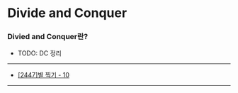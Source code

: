 # Divide and Conquer

### Divied and Conquer란?

  - TODO: DC 정리

---

  - [[2447]별 찍기 - 10](https://github.com/firemancha/Algorithm/tree/main/Baekjoon/DivideConquer/%5B2447%5D%EB%B3%84%20%EC%B0%8D%EA%B8%B0%20-%2010)

---